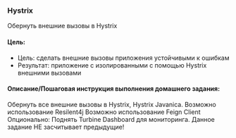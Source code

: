 ### Hystrix

Обернуть внешние вызовы в Hystrix

#### Цель:
- Цель: сделать внешние вызовы приложения устойчивыми к ошибкам
- Результат: приложение с изолированными с помощью Hystrix внешними вызовами

#### Описание/Пошаговая инструкция выполнения домашнего задания:

Обернуть все внешние вызовы в Hystrix, Hystrix Javanica.
Возможно использование Resilent4j
Возможно использование Feign Client
Опционально: Поднять Turbine Dashboard для мониторинга.
Данное задание НЕ засчитывает предыдущие!
